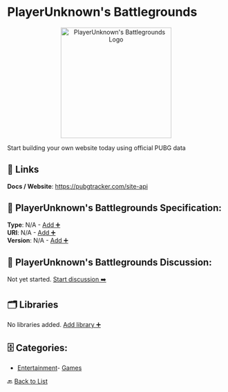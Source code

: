 # PlayerUnknown's Battlegrounds
<p align="center">
    <img width="256" src="https://raw.githubusercontent.com/apis-list/apis-list/main/apis/playerunknowns-battlegrounds/logo_256x256.png" alt="PlayerUnknown's Battlegrounds Logo"/>
</p>
Start building your own website today using official PUBG data

##  🔗 Links
**Docs / Website**: https://pubgtracker.com/site-api

## 🧬 PlayerUnknown's Battlegrounds Specification:
**Type**: N/A - [Add ➕](https://github.com/apis-list/apis-list/edit/main/apis.yaml#L15042)  
**URI**: N/A - [Add ➕](https://github.com/apis-list/apis-list/edit/main/apis.yaml#L15042)  
**Version**: N/A - [Add ➕](https://github.com/apis-list/apis-list/edit/main/apis.yaml#L15042)

## 💬 PlayerUnknown's Battlegrounds Discussion:
Not yet started. [Start discussion ➡️](https://github.com/apis-list/apis-list/discussions/new)

## 🗂️ Libraries

No libraries added. [Add library ➕](https://github.com/apis-list/apis-list/edit/main/apis.yaml#L15042)    


## 🗄️ Categories:
- [Entertainment](https://github.com/apis-list/apis-list#entertainment-)- [Games](https://github.com/apis-list/apis-list#games-)

🔙  [Back to List](https://github.com/apis-list/apis-list)
